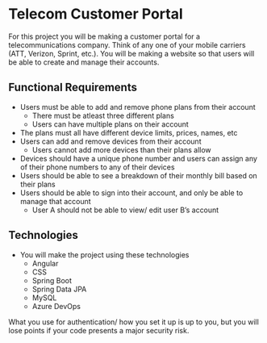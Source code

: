 # Telecom Customer Portal
For this project you will be making a customer portal for a telecommunications company.
Think of any one of your mobile carriers (ATT, Verizon, Sprint, etc.).
You will be making a website so that users will be able to create and manage their accounts.

## Functional Requirements
- Users must be able to add and remove phone plans from their account
    - There must be atleast three different plans
    - Users can have multiple plans on their account
- The plans must all have different device limits, prices, names, etc
- Users can add and remove devices from their account
    - Users cannot add more devices than their plans allow
- Devices should have a unique phone number and users can assign any of their phone numbers to any of their devices
- Users should be able to see a breakdown of their monthly bill based on their plans
- Users should be able to sign into their account, and only be able to manage that account
    - User A should not be able to view/ edit user B’s account

## Technologies
- You will make the project using these technologies
    - Angular
    - CSS
    - Spring Boot
    - Spring Data JPA
    - MySQL
    - Azure DevOps
    
    
What you use for authentication/ how you set it up is up to you, but you will lose points if your code presents a major security risk.